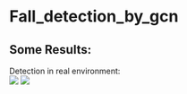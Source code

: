 # Fall_detection_by_gcn

## Some Results:
Detection in real environment: <br>
![](https://github.com/abcqmars/Fall_detection_by_gcn/blob/main/examples/fall_forward.gif)
![](https://github.com/abcqmars/Fall_detection_by_gcn/blob/main/examples/fall_backward.gif)
